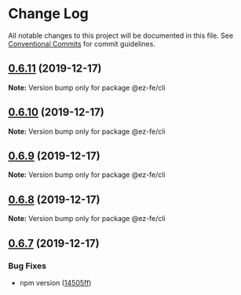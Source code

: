 # Change Log

All notable changes to this project will be documented in this file.
See [Conventional Commits](https://conventionalcommits.org) for commit guidelines.

## [0.6.11](https://github.com/ez-fe/ez/compare/v0.6.10...v0.6.11) (2019-12-17)

**Note:** Version bump only for package @ez-fe/cli





## [0.6.10](https://github.com/ez-fe/ez/compare/v0.6.9...v0.6.10) (2019-12-17)

**Note:** Version bump only for package @ez-fe/cli





## [0.6.9](https://github.com/ez-fe/ez/compare/v0.6.8...v0.6.9) (2019-12-17)

**Note:** Version bump only for package @ez-fe/cli





## [0.6.8](https://github.com/ez-fe/ez/compare/v0.6.7...v0.6.8) (2019-12-17)

**Note:** Version bump only for package @ez-fe/cli





## [0.6.7](https://github.com/ez-fe/ez/compare/v0.6.6...v0.6.7) (2019-12-17)


### Bug Fixes

* npm version ([14505ff](https://github.com/ez-fe/ez/commit/14505ff941516d5db995ab64025324fa710802e6))
